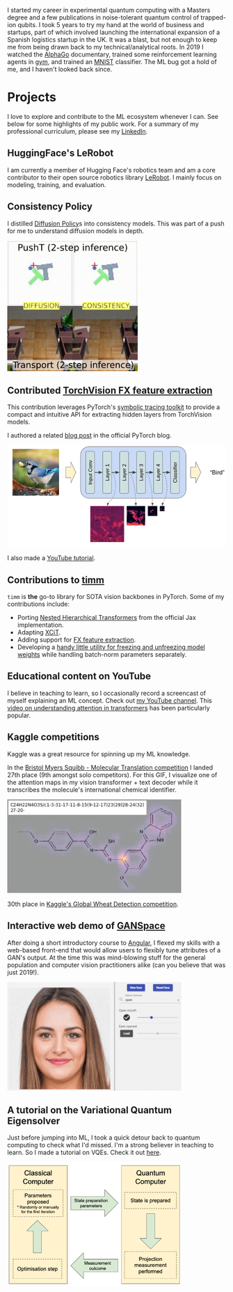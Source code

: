 I started my career in experimental quantum computing with a Masters degree and a few publications in noise-tolerant quantum control of trapped-ion qubits. I took 5 years to try my hand at the world of business and startups, part of which involved launching the international expansion of a Spanish logistics startup in the UK. It was a blast, but not enough to keep me from being drawn back to my technical/analytical roots. In 2019 I watched the [AlphaGo](https://www.youtube.com/watch?v=WXuK6gekU1Y) documentary, trained some reinforcement learning agents in [gym](https://www.gymlibrary.dev/), and trained an [MNIST](https://en.wikipedia.org/wiki/MNIST_database) classifier. The ML bug got a hold of me, and I haven't looked back since.

# Projects

I love to explore and contribute to the ML ecosystem whenever I can. See below for some highlights of my public work. For a summary of my professional curriculum, please see my [LinkedIn](https://www.linkedin.com/in/alexander-soare-996145a7/).

## HuggingFace's LeRobot

I am currently a member of Hugging Face's robotics team and am a core contributor to their open source robotics library [LeRobot](https://github.com/huggingface/lerobot). I mainly focus on modeling, training, and evaluation.

## Consistency Policy

I distilled [Diffusion Policy](https://diffusion-policy.cs.columbia.edu/)s into consistency models. This was part of a push for me to understand diffusion models in depth.

<img src=".images/consistency_policy.gif" style="width:300px">

## Contributed [TorchVision FX feature extraction](https://pytorch.org/vision/stable/feature_extraction.html)

This contribution leverages PyTorch's [symbolic tracing toolkit](https://pytorch.org/docs/stable/fx.html) to provide a compact and intuitive API for extracting hidden layers from TorchVision models.

I authored a related [blog post](https://pytorch.org/blog/FX-feature-extraction-torchvision/) in the official PyTorch blog.

![](.images/fx.png)

I also made a [YouTube tutorial](https://www.youtube.com/watch?v=QRQBTkCLpFY).

## Contributions to [timm](https://github.com/huggingface/pytorch-image-models)

`timm` is **the** go-to library for SOTA vision backbones in PyTorch. Some of my contributions include:

- Porting [Nested Hierarchical Transformers](https://github.com/google-research/nested-transformer) from the official Jax implementation.
- Adapting [XCiT](https://github.com/facebookresearch/xcit).
- Adding support for [FX feature extraction](https://pytorch.org/vision/stable/feature_extraction.html).
- Developing a [handy little utility for freezing and unfreezing model weights](https://github.com/huggingface/pytorch-image-models/blob/8a713b09e5ee917a4b2379738d4f2afefc64e276/timm/utils/model.py#L106-L222) while handling batch-norm parameters separately.

## Educational content on YouTube

I believe in teaching to learn, so I occasionally record a screencast of myself explaining an ML concept. Check out [my YouTube channel](https://www.youtube.com/@alex-ai7517). This [video on understanding attention in transformers](https://www.youtube.com/watch?v=H-4bmOxiKyU) has been particularly popular.

## Kaggle competitions

Kaggle was a great resource for spinning up my ML knowledge.

In the [Bristol Myers Squibb - Molecular Translation competition](https://www.kaggle.com/c/bms-molecular-translation/overview) I landed 27th place (9th amongst solo competitors). For this GIF, I visualize one of the attention maps in my vision transformer + text decoder while it transcribes the molecule's international chemical identifier.

<img src=".images/molecule.gif" style="width:400px">

30th place in [Kaggle's Global Wheat Detection competition](https://www.kaggle.com/c/global-wheat-detection).

## Interactive web demo of [GANSpace](https://arxiv.org/abs/2004.02546)

After doing a short introductory course to [Angular](https://angular.io/), I flexed my skills with a web-based front-end that would allow users to flexibly tune attributes of a GAN's output. At the time this was mind-blowing stuff for the general population and computer vision practitioners alike (can you believe that was just 2019!).

<img src=".images/ganspace.gif" style="width:400px">

## A tutorial on the Variational Quantum Eigensolver

Just before jumping into ML, I took a quick detour back to quantum computing to check what I'd missed. I'm a strong believer in teaching to learn. So I made a tutorial on VQEs. Check it out [here](https://github.com/alexander-soare/framework-agnostic-vqe-tutorial).

<img src=".images/vqe.png" style="width:400px">
